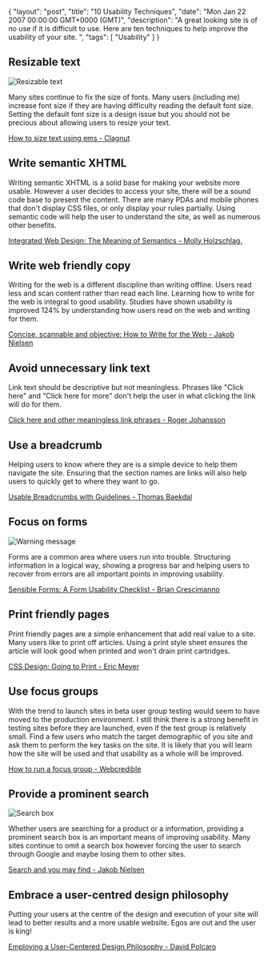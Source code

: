 {
  "layout": "post",
  "title": "10 Usability Techniques",
  "date": "Mon Jan 22 2007 00:00:00 GMT+0000 (GMT)",
  "description": "A great looking site is of no use if it is difficult to use. Here are ten techniques to help improve the usability of your site. ",
  "tags": [
    "Usability"
  ]
}
## Resizable text

![Resizable text][1] 

Many sites continue to fix the size of fonts. Many users (including me) increase font size if they are having difficulty reading the default font size. Setting the default font size is a design issue but you should not be precious about allowing users to resize your text. 

[How to size text using ems - Clagnut][2]

## Write semantic XHTML

Writing semantic XHTML is a solid base for making your website more usable. However a user decides to access your site, there will be a sound code base to present the content. There are many PDAs and mobile phones that don't display CSS files, or only display your rules partially. Using semantic code will help the user to understand the site, as well as numerous other benefits.

[Integrated Web Design: The Meaning of Semantics - Molly Holzschlag.][3]

## Write web friendly copy

Writing for the web is a different discipline than writing offline. Users read less and scan content rather than read each line. Learning how to write for the web is integral to good usability. Studies have shown usability is improved 124% by understanding how users read on the web and writing for them.

[Concise, scannable and objective: How to Write for the Web - Jakob Nielsen][4] 

## Avoid unnecessary link text

Link text should be descriptive but not meaningless. Phrases like "Click here" and "Click here for more" don't help the user in what clicking the link will do for them. 

[Click here and other meaningless link phrases - Roger Johansson][5]

## Use a breadcrumb

Helping users to know where they are is a simple device to help them navigate the site. Ensuring that the section names are links will also help users to quickly get to where they want to go. 

[Usable Breadcrumbs with Guidelines - Thomas Baekdal][6]

## Focus on forms

![Warning message][7] 

Forms are a common area where users run into trouble. Structuring information in a logical way, showing a progress bar and helping users to recover from errors are all important points in improving usability.

[Sensible Forms: A Form Usability Checklist - Brian Crescimanno][8]

## Print friendly pages

Print friendly pages are a simple enhancement that add real value to a site. Many users like to print off articles. Using a print style sheet ensures the article will look good when printed and won't drain print cartridges.

[CSS Design: Going to Print - Eric Meyer][9]

## Use focus groups

With the trend to launch sites in beta user group testing would seem to have moved to the production environment. I still think there is a strong benefit in testing sites before they are launched, even if the test group is relatively small. Find a few users who match the target demographic of you site and ask them to perform the key tasks on the site. It is likely that you will learn how the site will be used and that usability as a whole will be improved.

[How to run a focus group - Webcredible][10]

## Provide a prominent search

![Search box][11] 

Whether users are searching for a product or a information, providing a prominent search box is an important means of improving usability. Many sites continue to omit a search box however forcing the user to search through Google and maybe losing them to other sites. 

[Search and you may find - Jakob Nielsen][12]

## Embrace a user-centred design philosophy

Putting your users at the centre of the design and execution of your site will lead to better results and a more usable website. Egos are out and the user is king! 

[Employing a User-Centered Design Philosophy - David Polcaro][13]

 [1]: http://shapeshed.com/images/articles/resizable_fonts.png "Resizable text"
 [2]: http://www.clagnut.com/blog/348/
 [3]: http://www.informit.com/articles/article.asp?p=369225&rl=1
 [4]: http://www.useit.com/papers/webwriting/writing.html
 [5]: http://www.456bereastreet.com/archive/200611/click_here_and_other_meaningless_link_phrases/
 [6]: http://www.baekdal.com/articles/Usability/breadcrumbguidelines/
 [7]: http://shapeshed.com/images/articles/warning_message.png "Warning message"
 [8]: http://alistapart.com/articles/sensibleforms
 [9]: http://alistapart.com/stories/goingtoprint/
 [10]: http://www.webcredible.co.uk/user-friendly-resources/web-usability/focus-groups.shtml
 [11]: http://shapeshed.com/images/articles/search.jpg "Search box"
 [12]: http://www.useit.com/alertbox/9707b.html
 [13]: http://www.pixelbridge.com/articles/index.php?p=103
